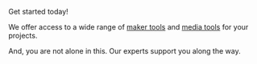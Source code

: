 Get started today!

We offer access to a wide range of [maker tools](maker-tools.md) and [media tools](media-tools.md) for your projects. 

And, you are not alone in this. Our experts support you along the way.